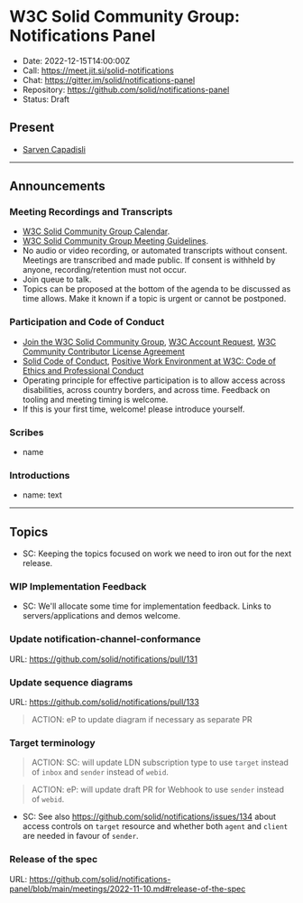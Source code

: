 # W3C Solid Community Group: Notifications Panel

* Date: 2022-12-15T14:00:00Z
* Call: https://meet.jit.si/solid-notifications
* Chat: https://gitter.im/solid/notifications-panel
* Repository: https://github.com/solid/notifications-panel
* Status: Draft


## Present
* [Sarven Capadisli](https://csarven.ca/#i)

---

## Announcements

### Meeting Recordings and Transcripts
* [W3C Solid Community Group Calendar](https://www.w3.org/groups/cg/solid/calendar).
* [W3C Solid Community Group Meeting Guidelines](https://github.com/solid/specification/blob/main/meetings/README.md).
* No audio or video recording, or automated transcripts without consent. Meetings are transcribed and made public. If consent is withheld by anyone, recording/retention must not occur.
* Join queue to talk.
* Topics can be proposed at the bottom of the agenda to be discussed as time allows. Make it known if a topic is urgent or cannot be postponed.


### Participation and Code of Conduct
* [Join the W3C Solid Community Group](https://www.w3.org/community/solid/join), [W3C Account Request](http://www.w3.org/accounts/request), [W3C Community Contributor License Agreement](https://www.w3.org/community/about/agreements/cla/)
* [Solid Code of Conduct](https://github.com/solid/process/blob/main/code-of-conduct.md), [Positive Work Environment at W3C: Code of Ethics and Professional Conduct](https://www.w3.org/Consortium/cepc/)
* Operating principle for effective participation is to allow access across disabilities, across country borders, and across time. Feedback on tooling and meeting timing is welcome.
* If this is your first time, welcome! please introduce yourself.


### Scribes
* name


### Introductions
* name: text

---

## Topics

* SC: Keeping the topics focused on work we need to iron out for the next release.

### WIP Implementation Feedback
* SC: We'll allocate some time for implementation feedback. Links to servers/applications and demos welcome.



### Update notification-channel-conformance
URL: https://github.com/solid/notifications/pull/131



### Update sequence diagrams
URL: https://github.com/solid/notifications/pull/133

>ACTION: eP to update diagram if necessary as separate PR




### Target terminology

>ACTION: SC: will update LDN subscription type to use `target` instead of `inbox` and `sender` instead of `webid`.

>ACTION: eP: will update draft PR for Webhook to use `sender` instead of `webid`.

* SC: See also https://github.com/solid/notifications/issues/134 about access controls on `target` resource and whether both `agent` and `client` are needed in favour of `sender`.




### Release of the spec
URL: https://github.com/solid/notifications-panel/blob/main/meetings/2022-11-10.md#release-of-the-spec

